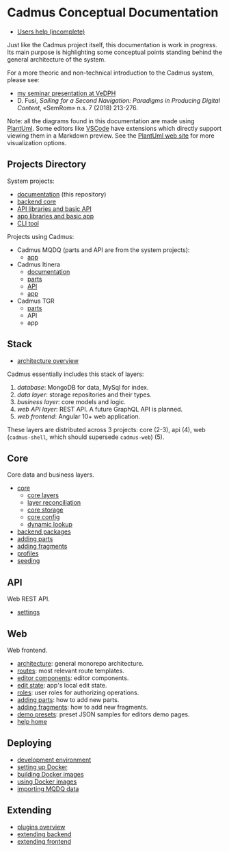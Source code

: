 # Cadmus Conceptual Documentation

- [Users help (incomplete)](./web/help/index.md)

Just like the Cadmus project itself, this documentation is work in progress. Its main purpose is highlighting some conceptual points standing behind the general architecture of the system.

For a more theoric and non-technical introduction to the Cadmus system, please see:

- [my seminar presentation at VeDPH](https://www.youtube.com/watch?v=lYykjz26TCg&feature=youtu.be)
- D. Fusi, _Sailing for a Second Navigation: Paradigms in Producing Digital Content_, «SemRom» n.s. 7 (2018) 213-276.

Note: all the diagrams found in this documentation are made using [PlantUml](https://plantuml.com/). Some editors like [VSCode](https://code.visualstudio.com/) have extensions which directly support viewing them in a Markdown preview. See the [PlantUml web site](https://plantuml.com/) for more visualization options.

## Projects Directory

System projects:

- [documentation](https://github.com/vedph/cadmus_doc) (this repository)
- [backend core](https://github.com/vedph/cadmus_core)
- [API libraries and basic API](https://github.com/vedph/cadmus_api)
- [app libraries and basic app](https://github.com/vedph/cadmus_shell)
- [CLI tool](https://github.com/vedph/cadmus_tool)

Projects using Cadmus:

- Cadmus MQDQ (parts and API are from the system projects):
  - [app](https://github.com/vedph/cadmus_mqdq_app)
- Cadmus Itinera
  - [documentation](https://github.com/vedph/cadmus_itinera_doc)
  - [parts](https://github.com/vedph/cadmus_itinera)
  - [API](https://github.com/vedph/cadmus_itinera_api)
  - [app](https://github.com/vedph/cadmus_itinera_app)
- Cadmus TGR
  - [parts](https://github.com/vedph/cadmus_tgr)
  - API
  - app

## Stack

- [architecture overview](./architecture/overview.md)

Cadmus essentially includes this stack of layers:

1. *database*: MongoDB for data, MySql for index.
2. *data layer*: storage repositories and their types.
3. *business layer*: core models and logic.
4. *web API layer*: REST API. A future GraphQL API is planned.
5. *web frontend*: Angular 10+ web application.

These layers are distributed across 3 projects: core (2-3), api (4), web (`cadmus-shell`, which should supersede `cadmus-web`) (5).

## Core

Core data and business layers.

- [core](./core/core.md)
  - [core layers](./core/core.layers)
  - [layer reconciliation](./core/layer-reconciliation.md)
  - [core storage](./core/core.storage.md)
  - [core config](./core/core.config.md)
  - [dynamic lookup](./core/dynamic-lookup.md)
- [backend packages](./core/packages.md)
- [adding parts](./core/adding-parts.md)
- [adding fragments](./core/adding-fragments.md)
- [profiles](./core/profiles.md)
- [seeding](./core/seeding.md)

## API

Web REST API.

- [settings](./api/settings.md)

## Web

Web frontend.

- [architecture](./web/architecture.md): general monorepo architecture.
- [routes](./web/routes.md): most relevant route templates.
- [editor components](./web/editor-components.md): editor components.
- [edit state](./web/edit-state.md): app's local edit state.
- [roles](./web/roles.md): user roles for authorizing operations.
- [adding parts](./web/adding-parts.md): how to add new parts.
- [adding fragments](./web/adding-fragments.md): how to add new fragments.
- [demo presets](./web/demo-presets.md): preset JSON samples for editors demo pages.
- [help home](./web/help/index.md)

## Deploying

- [development environment](./deploy/develop.md)
- [setting up Docker](./deploy/docker-setup.md)
- [building Docker images](./deploy/docker-build.md)
- [using Docker images](./deploy/docker-usage.md)
- [importing MQDQ data](./deploy/mqdq.md)

## Extending

- [plugins overview](./plugins/overview.md)
- [extending backend](./plugins/backend.md)
- [extending frontend](./plugins/frontend.md)
